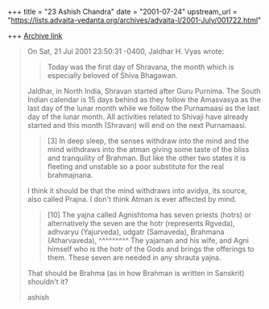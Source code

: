 +++
title = "23 Ashish Chandra"
date = "2001-07-24"
upstream_url = "https://lists.advaita-vedanta.org/archives/advaita-l/2001-July/001722.html"

+++
[Archive link](https://lists.advaita-vedanta.org/archives/advaita-l/2001-July/001722.html)

> On Sat, 21 Jul 2001 23:50:31 -0400, Jaldhar H. Vyas
> <jaldhar at BRAINCELLS.COM> wrote:
>
> >Today was the first day of Shravana, the month which is especially
beloved
> >of Shiva Bhagawan.
>
> Jaldhar, in North India, Shravan started after Guru Purnima. The South
> Indian calendar is 15 days behind as they follow the Amasvasya as the last
> day of the lunar month while we follow the Purnamaasi as the last day of
> the lunar month. All activities related to Shivaji have already started
and
> this month (Shravan) will end on the next Purnamaasi.
>
> >
> >[3] In deep sleep, the senses withdraw into the mind and the mind
> >withdraws into the atman giving some taste of the bliss and tranquility
of
> >Brahman.  But like the other two states it is fleeting and unstable so a
> >poor substitute for the real brahmajnana.
> >
>
> I think it should be that the mind withdraws into avidya, its source, also
> called Prajna. I don't think Atman is ever affected by mind.
>
> >[10] The yajna called Agnishtoma has seven priests (hotrs) or
> >alternatively the seven are the hotr (represents Rgveda), adhvaryu
> >(Yajurveda), udgatr (Samaveda), Brahmana (Atharvaveda),
>                                  ^^^^^^^^^
> >The yajaman and
> >his wife, and Agni himself who is the hotr of the Gods and brings the
> >offerings to them.  These seven are needed in any shrauta yajna.
>
> That should be Brahma (as in how Brahman is written in Sanskrit) shouldn't
> it?
>
> ashish
>

